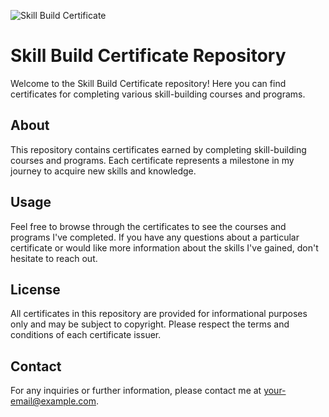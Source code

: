 ![Skill Build Certificate](skillbuild.jpeg)

# Skill Build Certificate Repository

Welcome to the Skill Build Certificate repository! Here you can find certificates for completing various skill-building courses and programs.

## About

This repository contains certificates earned by completing skill-building courses and programs. Each certificate represents a milestone in my journey to acquire new skills and knowledge.

## Usage

Feel free to browse through the certificates to see the courses and programs I've completed. If you have any questions about a particular certificate or would like more information about the skills I've gained, don't hesitate to reach out.

## License

All certificates in this repository are provided for informational purposes only and may be subject to copyright. Please respect the terms and conditions of each certificate issuer.

## Contact

For any inquiries or further information, please contact me at [your-email@example.com](mailto:ashok93tidke@gmail.com).
